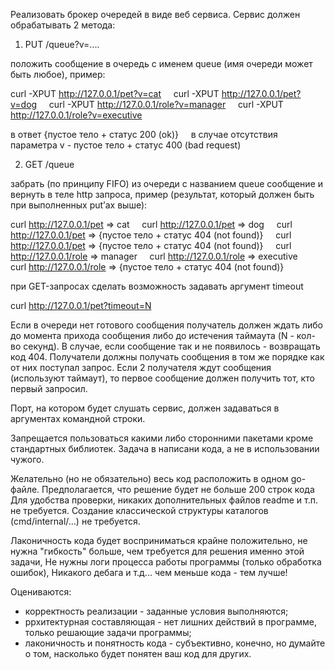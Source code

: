 
Реализовать брокер очередей в виде веб сервиса. Сервис должен
обрабатывать 2 метода:

1. PUT /queue?v=....

положить сообщение в очередь с именем queue (имя очереди может быть
любое), пример:

curl -XPUT http://127.0.0.1/pet?v=cat
    curl -XPUT http://127.0.0.1/pet?v=dog
    curl -XPUT http://127.0.0.1/role?v=manager
    curl -XPUT http://127.0.0.1/role?v=executive

в ответ {пустое тело + статус 200 (ok)}
    в случае отсутствия параметра v - пустое тело + статус 400 (bad request)

2. GET /queue

забрать (по принципу FIFO) из очереди с названием queue сообщение
и вернуть в теле http запроса, пример (результат, который должен быть
при выполненных put’ах выше):

curl <http://127.0.0.1/pet> => cat
    curl <http://127.0.0.1/pet> => dog
    curl <http://127.0.0.1/pet> => {пустое тело + статус 404 (not found)}
    curl <http://127.0.0.1/pet> => {пустое тело + статус 404 (not found)}
    curl <http://127.0.0.1/role> => manager
    curl <http://127.0.0.1/role> => executive
    curl <http://127.0.0.1/role> => {пустое тело + статус 404 (not found)}

при GET-запросах сделать возможность задавать аргумент timeout

curl <http://127.0.0.1/pet?timeout=N>

Если в очереди нет готового сообщения получатель должен ждать либо
до момента прихода сообщения либо до истечения таймаута (N - кол-во
секунд).
В случае, если сообщение так и не появилось - возвращать код 404.
Получатели должны получать сообщения в том же порядке как от них
поступал запрос.
Если 2 получателя ждут сообщения (используют таймаут), то первое
сообщение должен получить тот, кто первый запросил.

Порт, на котором будет слушать сервис, должен задаваться в аргументах
командной строки.

Запрещается пользоваться какими либо сторонними пакетами кроме
стандартных библиотек.
Задача в написани кода, а не в использовании чужого.

Желательно (но не обязательно) весь код расположить в одном go-файле.
Предполагается, что решение будет не больше 200 строк кода
Для удобства проверки, никаких дополнительных файлов readme и т.п. не требуется.
Создание классической структуры каталогов (cmd/internal/...) не требуется.

Лаконичность кода будет восприниматься крайне положительно, не нужна
"гибкость" больше, чем требуется для решения именно этой задачи,
Не нужны логи процесса работы программы (только обработка ошибок),
Никакого дебага и т.д... чем меньше кода - тем лучше!

Оцениваются:
- корректность реализации - заданные условия выполняются;
- ррхитектурная составляющая - нет лишних действий в программе, только
  решающие задачи программы;
- лаконичность и понятность кода - субъективно, конечно, но думайте о
  том, насколько будет понятен ваш код для других.